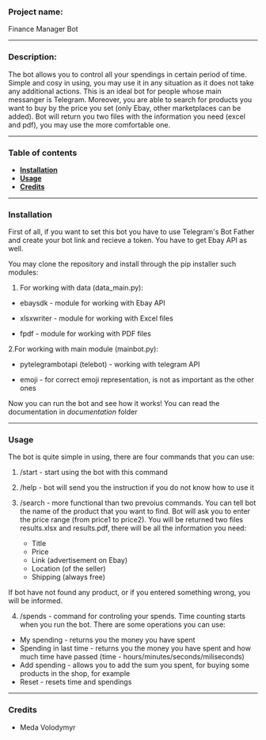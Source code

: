 ### Project name: 
Finance Manager Bot

____

### Description: 
The bot allows you to control all your spendings in certain period of time. Simple and cosy in using, you may use it in any situation as it does not take any additional actions. This is an ideal bot for people whose main messanger is Telegram. Moreover, you are able to search for products you want to buy by the price you set (only Ebay, other marketplaces can be added). Bot will return you two files with the information you need (excel and pdf), you may use the more comfortable one.

____ 
### Table of contents
- [**Installation**](#installation)
- [**Usage**](#usage)
- [**Credits**](#credits)    
 
 
____
<a name="installation"/>

### Installation
First of all, if you want to set this bot you have to use Telegram's Bot Father and create your bot link and recieve a token. You have to get Ebay API as well.

You may clone the repository and install through the pip installer such modules:

1. For working with data (data_main.py):

  - ebaysdk - module for working with Ebay API
    
  - xlsxwriter - module for working with Excel files
    
  - fpdf - module for working with PDF files

2.For working with main module (mainbot.py):

   - pytelegrambotapi (telebot) - working with telegram API
    
   - emoji - for correct emoji representation, is not as important as the other ones
    
    
Now you can run the bot and see how it works! You can read the documentation in *documentation* folder

____
<a name="usage"/>

### Usage

The bot is quite simple in using, there are four commands that you can use:

1. /start - start using the bot with this command

2. /help - bot will send you the instruction if you do not know how to use it

3. /search - more functional than two prevoius commands. You can tell bot the name of the product that you want to find. Bot will ask you to enter the price range (from price1 to price2). You will be returned two files results.xlsx and results.pdf, there will be all the information you need:

    - Title
    - Price
    - Link (advertisement on Ebay)
    - Location (of the seller)
    - Shipping (always free)
    
If bot have not found any product, or if you entered something wrong, you will be informed.

4. /spends - command for controling your spends. Time counting starts when you run the bot. There are some operations you can use:
- My spending - returns you the money you have spent
- Spending in last time - returns you the money you have spent and how much time have passed (time - hours/minutes/seconds/miliseconds)
- Add spending - allows you to add the sum you spent, for buying some products in the shop, for example
- Reset - resets time and spendings

____
<a name="credits"/>

### Credits
- Meda Volodymyr